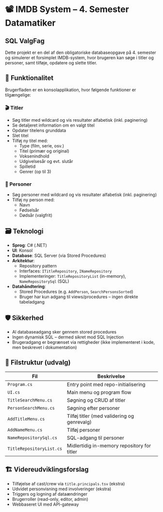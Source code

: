 # 📽️ IMDB System – 4. Semester Datamatiker
## SQL ValgFag

Dette projekt er en del af den obligatoriske databaseopgave på 4. semester og simulerer et forsimplet IMDB-system, hvor brugeren kan søge i titler og personer, samt tilføje, opdatere og slette titler.

## 🧩 Funktionalitet

Brugerfladen er en konsolapplikation, hvor følgende funktioner er tilgængelige:

### 🎬 Titler
- Søg titler med wildcard og vis resultater alfabetisk (inkl. paginering)
- Se detaljeret information om en valgt titel
- Opdater titelens grunddata
- Slet titel
- Tilføj ny titel med:
  - Type (film, serie, osv.)
  - Titel (primær og original)
  - Voksenindhold
  - Udgivelsesår og evt. slutår
  - Spilletid
  - Genrer (op til 3)

### 👤 Personer
- Søg personer med wildcard og vis resultater alfabetisk (inkl. paginering)
- Tilføj ny person med:
  - Navn
  - Fødselsår
  - Dødsår (valgfrit)

## 🗃️ Teknologi

- **Sprog**: C# (.NET)
- **UI**: Konsol
- **Database**: SQL Server (via Stored Procedures)
- **Arkitektur**:
  - Repository pattern
  - Interfaces: `ITitleRepository`, `INameRepository`
  - Implementeringer: `TitleRepositoryList` (in-memory), `NameRepositorySql` (SQL)
- **Datahåndtering**:
  - Stored Procedures (e.g. `AddPerson`, `SearchPersonsSorted`)
  - Bruger har kun adgang til views/procedures – ingen direkte tabeladgang

## 🛡️ Sikkerhed

- Al databaseadgang sker gennem stored procedures
- Ingen dynamisk SQL – dermed sikret mod SQL Injection
- Brugeradgang er begrænset via rettigheder (ikke implementeret i kode, men beskrevet i dokumentation)

## 📁 Filstruktur (udvalg)

| Fil                      | Beskrivelse                                       |
|--------------------------|---------------------------------------------------|
| `Program.cs`             | Entry point med repo-initialisering               |
| `UI.cs`                  | Main menu og program flow                         |
| `TitleSearchMenu.cs`     | Søgning og CRUD af titler                         |
| `PersonSearchMenu.cs`    | Søgning efter personer                            |
| `AddTitleMenu.cs`        | Tilføj titler (med validering og genrevalg)       |
| `AddNameMenu.cs`         | Tilføj personer                                   |
| `NameRepositorySql.cs`   | SQL-adgang til personer                           |
| `TitleRepositoryList.cs` | Midlertidig in-memory repository for titler       |

## 🏗️ Videreudviklingsforslag

- Tilføjelse af cast/crew via `title.principals.tsv` (ekstra)
- Udvidet personvisning med involveringer (ekstra)
- Triggers og logning af dataændringer
- Brugerroller (read-only, editor, admin)
- Webbaseret UI med API-gateway
